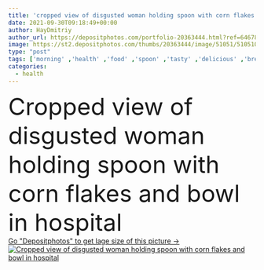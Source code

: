 ```yaml
---
title: 'cropped view of disgusted woman holding spoon with corn flakes and bowl in hospital '
date: 2021-09-30T09:18:49+00:00
author: HayDmitriy
author_url: https://depositphotos.com/portfolio-20363444.html?ref=64678756
image: https://st2.depositphotos.com/thumbs/20363444/image/51051/510510766/api_thumb_450.jpg?forcejpeg=true
type: "post"
tags: ['morning' ,'health' ,'food' ,'spoon' ,'tasty' ,'delicious' ,'breakfast' ,'medicine' ,'healthcare' ,'illness' ,'medical' ,'brunette' ,'emotion' ,'blur' ,'hospital' ,'bowl' ,'hold' ,'woman' ,'patient' ,'disease' ,'indoors' ,'cereal' ,'sick' ,'displeased' ,'clinic' ,'ward' ,'sickness' ,'Medicare' ,'partial' ,'dissatisfied' ,'Cropped' ,'disgusted' ,'hospitalized' ,'copy space' ,'one person' ,'corn flakes' ,'low angle' ,'intensive care' ,'hospital bed' ,'patient gown' ]
categories: 
  - health
---
```

<div aling="center">
            <font size="60"> Cropped view of disgusted woman holding spoon with corn flakes and bowl in hospital</font>   
</div>
<div>
    <a href='https://st2.depositphotos.com/thumbs/20363444/image/51051/510510766/api_thumb_450.jpg?forcejpeg=true?ref=64678756' target=_blank > Go "Depositphotos" to get lage size of this picture ->
        <img href='https://st2.depositphotos.com/thumbs/20363444/image/51051/510510766/api_thumb_450.jpg?forcejpeg=true?ref=64678756' src='https://st2.depositphotos.com/20363444/51051/i/950/depositphotos_510510766-stock-photo-cropped-view-disgusted-woman-holding.jpg?forcejpeg=true' alt='Cropped view of disgusted woman holding spoon with corn flakes and bowl in hospital' >
    </a>
</div>
